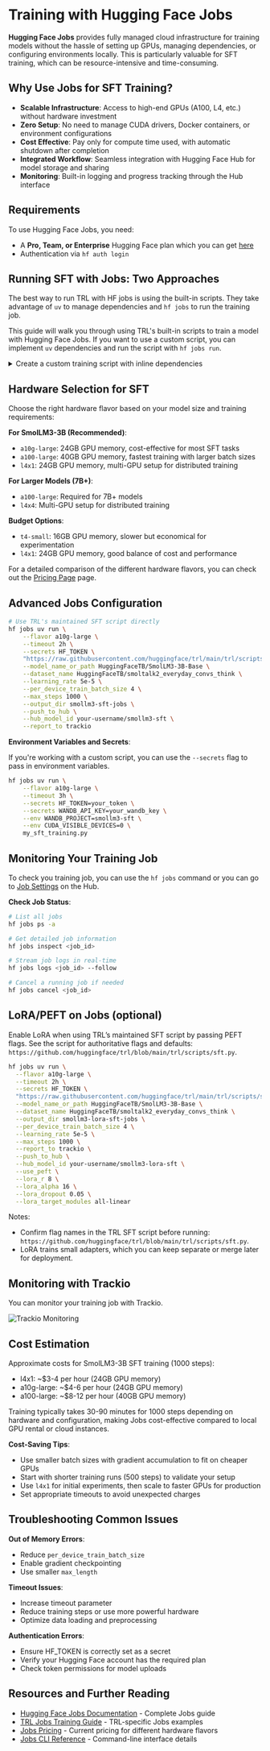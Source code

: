 # Training with Hugging Face Jobs

**Hugging Face Jobs** provides fully managed cloud infrastructure for training models without the hassle of setting up GPUs, managing dependencies, or configuring environments locally. This is particularly valuable for SFT training, which can be resource-intensive and time-consuming.

## Why Use Jobs for SFT Training?

- **Scalable Infrastructure**: Access to high-end GPUs (A100, L4, etc.) without hardware investment
- **Zero Setup**: No need to manage CUDA drivers, Docker containers, or environment configurations  
- **Cost Effective**: Pay only for compute time used, with automatic shutdown after completion
- **Integrated Workflow**: Seamless integration with Hugging Face Hub for model storage and sharing
- **Monitoring**: Built-in logging and progress tracking through the Hub interface

## Requirements

To use Hugging Face Jobs, you need:
- A **Pro, Team, or Enterprise** Hugging Face plan which you can get [here](https://huggingface.co/pricing)
- Authentication via `hf auth login`

## Running SFT with Jobs: Two Approaches

The best way to run TRL with HF jobs is using the built-in scripts. They take advantage of `uv` to manage dependencies and `hf jobs` to run the training job.

This guide will walk you through using TRL's built-in scripts to train a model with Hugging Face Jobs. If you want to use a custom script, you can implement `uv` dependencies and run the script with `hf jobs run`.

<details>

<summary>Create a custom training script with inline dependencies</summary>

```python
# sft_training.py
# /// script
# dependencies = [
#     "trl[sft]>=0.7.0",
#     "transformers>=4.36.0", 
#     "datasets>=2.14.0",
#     "accelerate>=0.24.0",
#     "peft>=0.7.0"
# ]
# ///

from trl import SFTTrainer, SFTConfig
from transformers import AutoModelForCausalLM, AutoTokenizer
from datasets import load_dataset

# Load model and tokenizer
model = AutoModelForCausalLM.from_pretrained("HuggingFaceTB/SmolLM3-3B-Base")
tokenizer = AutoTokenizer.from_pretrained("HuggingFaceTB/SmolLM3-3B-Base")

# Load dataset
dataset = load_dataset("HuggingFaceTB/smoltalk2", "SFT")

# Configure training
config = SFTConfig(
    output_dir="./smollm3-jobs-sft",
    per_device_train_batch_size=4,
    learning_rate=5e-5,
    max_steps=1000,
    logging_steps=50,
    save_steps=200,
    push_to_hub=True,
    hub_model_id="your-username/smollm3-jobs-sft"
)

# Train
trainer = SFTTrainer(
    model=model,
    train_dataset=dataset["smoltalk_everyday_convs_reasoning_Qwen3_32B_think"],
    args=config,
)
trainer.train()
```

Then run with the Jobs CLI:

```bash
# Run the UV script on Jobs
hf jobs uv run \
    --flavor a10g-large \
    --timeout 2h \
    --secrets HF_TOKEN \
    sft_training.py
```

</details>

## Hardware Selection for SFT

Choose the right hardware flavor based on your model size and training requirements:

**For SmolLM3-3B (Recommended)**:
- `a10g-large`: 24GB GPU memory, cost-effective for most SFT tasks
- `a100-large`: 40GB GPU memory, fastest training with larger batch sizes
- `l4x1`: 24GB GPU memory, multi-GPU setup for distributed training

**For Larger Models (7B+)**:
- `a100-large`: Required for 7B+ models
- `l4x4`: Multi-GPU setup for distributed training

**Budget Options**:
- `t4-small`: 16GB GPU memory, slower but economical for experimentation
- `l4x1`: 24GB GPU memory, good balance of cost and performance

<Tip>

For a detailed comparison of the different hardware flavors, you can check out the [Pricing Page](https://huggingface.co/pricing) page.

</Tip>

## Advanced Jobs Configuration

```bash
# Use TRL's maintained SFT script directly
hf jobs uv run \
    --flavor a10g-large \
    --timeout 2h \
    --secrets HF_TOKEN \
    "https://raw.githubusercontent.com/huggingface/trl/main/trl/scripts/sft.py" \
    --model_name_or_path HuggingFaceTB/SmolLM3-3B-Base \
    --dataset_name HuggingFaceTB/smoltalk2_everyday_convs_think \
    --learning_rate 5e-5 \
    --per_device_train_batch_size 4 \
    --max_steps 1000 \
    --output_dir smollm3-sft-jobs \
    --push_to_hub \
    --hub_model_id your-username/smollm3-sft \
    --report_to trackio
```

**Environment Variables and Secrets**:

If you're working with a custom script, you can use the `--secrets` flag to pass in environment variables.

```bash
hf jobs uv run \
    --flavor a10g-large \
    --timeout 3h \
    --secrets HF_TOKEN=your_token \
    --secrets WANDB_API_KEY=your_wandb_key \
    --env WANDB_PROJECT=smollm3-sft \
    --env CUDA_VISIBLE_DEVICES=0 \
    my_sft_training.py
```

## Monitoring Your Training Job

To check you training job, you can use the `hf jobs` command or you can go to [Job Settings](https://huggingface.co/settings/jobs) on the Hub.

**Check Job Status**:

```bash
# List all jobs
hf jobs ps -a

# Get detailed job information  
hf jobs inspect <job_id>

# Stream job logs in real-time
hf jobs logs <job_id> --follow

# Cancel a running job if needed
hf jobs cancel <job_id>
```

## LoRA/PEFT on Jobs (optional)

Enable LoRA when using TRL’s maintained SFT script by passing PEFT flags. See the script for authoritative flags and defaults: `https://github.com/huggingface/trl/blob/main/trl/scripts/sft.py`.

```bash
hf jobs uv run \
  --flavor a10g-large \
  --timeout 2h \
  --secrets HF_TOKEN \
  "https://raw.githubusercontent.com/huggingface/trl/main/trl/scripts/sft.py" \
  --model_name_or_path HuggingFaceTB/SmolLM3-3B-Base \
  --dataset_name HuggingFaceTB/smoltalk2_everyday_convs_think \
  --output_dir smollm3-lora-sft-jobs \
  --per_device_train_batch_size 4 \
  --learning_rate 5e-5 \
  --max_steps 1000 \
  --report_to trackio \
  --push_to_hub \
  --hub_model_id your-username/smollm3-lora-sft \
  --use_peft \
  --lora_r 8 \
  --lora_alpha 16 \
  --lora_dropout 0.05 \
  --lora_target_modules all-linear
```

Notes:
- Confirm flag names in the TRL SFT script before running: `https://github.com/huggingface/trl/blob/main/trl/scripts/sft.py`.
- LoRA trains small adapters, which you can keep separate or merge later for deployment.

## Monitoring with Trackio

You can monitor your training job with Trackio.

<!-- TODO: Add Trackio monitoring link -->

![Trackio Monitoring](https://github.com/user-attachments/assets/f3eac49e-d8ee-4fc0-b1ca-aedfc6d6fae1)

## Cost Estimation

Approximate costs for SmolLM3-3B SFT training (1000 steps):
- l4x1: ~$3-4 per hour (24GB GPU memory) 
- a10g-large: ~$4-6 per hour (24GB GPU memory)
- a100-large: ~$8-12 per hour (40GB GPU memory)

Training typically takes 30-90 minutes for 1000 steps depending on hardware and configuration, making Jobs cost-effective compared to local GPU rental or cloud instances.

**Cost-Saving Tips**:
- Use smaller batch sizes with gradient accumulation to fit on cheaper GPUs
- Start with shorter training runs (500 steps) to validate your setup
- Use `l4x1` for initial experiments, then scale to faster GPUs for production
- Set appropriate timeouts to avoid unexpected charges

## Troubleshooting Common Issues

**Out of Memory Errors**:
- Reduce `per_device_train_batch_size`
- Enable gradient checkpointing
- Use smaller `max_length`

**Timeout Issues**:
- Increase timeout parameter
- Reduce training steps or use more powerful hardware
- Optimize data loading and preprocessing

**Authentication Errors**:
- Ensure HF_TOKEN is correctly set as a secret
- Verify your Hugging Face account has the required plan
- Check token permissions for model uploads

## Resources and Further Reading

- [Hugging Face Jobs Documentation](https://huggingface.co/docs/huggingface_hub/guides/jobs) - Complete Jobs guide
- [TRL Jobs Training Guide](https://huggingface.co/docs/trl/main/en/jobs_training) - TRL-specific Jobs examples
- [Jobs Pricing](https://huggingface.co/pricing) - Current pricing for different hardware flavors
- [Jobs CLI Reference](https://huggingface.co/docs/huggingface_hub/guides/cli#hf-jobs) - Command-line interface details
